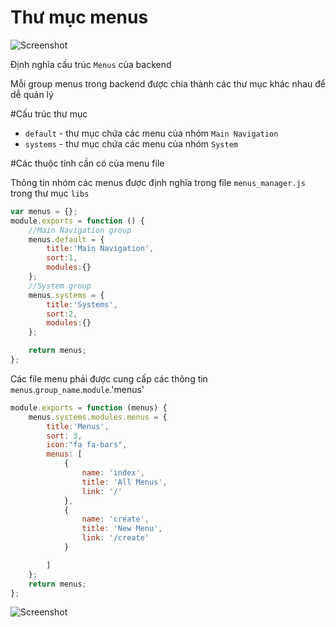 # Thư mục menus
![Screenshot](img/img4.png)

Định nghĩa cấu trúc `Menus` của backend

Mỗi group menus trong backend được chia thành các thư mục khác nhau để dễ quản lý

#Cấu trúc thư mục
* `default` - thư mục chứa các menu của nhóm `Main Navigation`
* `systems` - thư mục chứa các menu của nhóm `System`

#Các thuộc tính cần có của menu file

Thông tin nhóm các menus được định nghĩa trong file `menus_manager.js` trong thư mục `libs`
```js
var menus = {};
module.exports = function () {
    //Main Navigation group
    menus.default = {
        title:'Main Navigation',
        sort:1,
        modules:{}
    };
    //System group
    menus.systems = {
        title:'Systems',
        sort:2,
        modules:{}
    };

    return menus;
};
```
Các file menu phải được cung cấp các thông tin `menus`.`group_name`.`module`.'menus'

```js
module.exports = function (menus) {
    menus.systems.modules.menus = {
        title:'Menus',
        sort: 3,
        icon:"fa fa-bars",
        menus: [
            {
                name: 'index',
                title: 'All Menus',
                link: '/'
            },
            {
                name: 'create',
                title: 'New Menu',
                link: '/create'
            }

        ]
    };
    return menus;
};
```
![Screenshot](img/img10.png)


